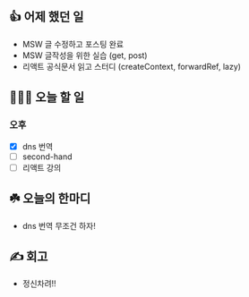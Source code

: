 ## 👍 어제 했던 일

- MSW 글 수정하고 포스팅 완료
- MSW 글작성을 위한 실습 (get, post)
- 리액트 공식문서 읽고 스터디 (createContext, forwardRef, lazy)

## 👩🏻‍💻 오늘 할 일

### 오후

- [x] dns 번역
- [ ] second-hand
- [ ] 리액트 강의

## ☘️ 오늘의 한마디
- dns 번역 무조건 하자!

## ✍️ 회고
- 정신차려!!